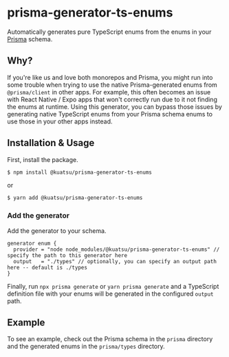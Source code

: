 # prisma-generator-ts-enums

Automatically generates pure TypeScript enums from the enums in your [Prisma](https://github.com/prisma/prisma) schema.

## Why?

If you're like us and love both monorepos and Prisma, you might run into some trouble when trying to use the native Prisma-generated enums from `@prisma/client` in other apps. For example, this often becomes an issue with React Native / Expo apps that won't correctly run due to it not finding the enums at runtime. Using this generator, you can bypass those issues by generating native TypeScript enums from your Prisma schema enums to use those in your other apps instead.

## Installation & Usage

First, install the package.

```bash
$ npm install @kuatsu/prisma-generator-ts-enums
```

or

```bash
$ yarn add @kuatsu/prisma-generator-ts-enums
```

### Add the generator

Add the generator to your schema.

```prisma
generator enum {
  provider = "node node_modules/@kuatsu/prisma-generator-ts-enums" // specify the path to this generator here
  output   = "./types" // optionally, you can specify an output path here -- default is ./types
}
```

Finally, run `npx prisma generate` or `yarn prisma generate` and a TypeScript definition file with your enums will be generated in the configured `output` path.

## Example

To see an example, check out the Prisma schema in the `prisma` directory and the generated enums in the `prisma/types` directory.
